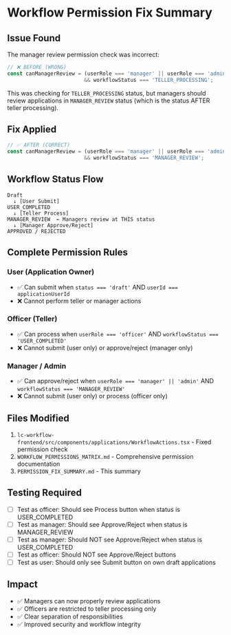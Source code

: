 # Workflow Permission Fix Summary

## Issue Found
The manager review permission check was incorrect:
```typescript
// ❌ BEFORE (WRONG)
const canManagerReview = (userRole === 'manager' || userRole === 'admin') 
                         && workflowStatus === 'TELLER_PROCESSING';
```

This was checking for `TELLER_PROCESSING` status, but managers should review applications in `MANAGER_REVIEW` status (which is the status AFTER teller processing).

## Fix Applied
```typescript
// ✅ AFTER (CORRECT)
const canManagerReview = (userRole === 'manager' || userRole === 'admin') 
                         && workflowStatus === 'MANAGER_REVIEW';
```

## Workflow Status Flow
```
Draft
  ↓ [User Submit]
USER_COMPLETED
  ↓ [Teller Process]
MANAGER_REVIEW  ← Managers review at THIS status
  ↓ [Manager Approve/Reject]
APPROVED / REJECTED
```

## Complete Permission Rules

### User (Application Owner)
- ✅ Can submit when `status === 'draft'` AND `userId === applicationUserId`
- ❌ Cannot perform teller or manager actions

### Officer (Teller)
- ✅ Can process when `userRole === 'officer'` AND `workflowStatus === 'USER_COMPLETED'`
- ❌ Cannot submit (user only) or approve/reject (manager only)

### Manager / Admin
- ✅ Can approve/reject when `userRole === 'manager' || 'admin'` AND `workflowStatus === 'MANAGER_REVIEW'`
- ❌ Cannot submit (user only) or process (officer only)

## Files Modified
1. `lc-workflow-frontend/src/components/applications/WorkflowActions.tsx` - Fixed permission check
2. `WORKFLOW_PERMISSIONS_MATRIX.md` - Comprehensive permission documentation
3. `PERMISSION_FIX_SUMMARY.md` - This summary

## Testing Required
- [ ] Test as officer: Should see Process button when status is USER_COMPLETED
- [ ] Test as manager: Should see Approve/Reject when status is MANAGER_REVIEW
- [ ] Test as manager: Should NOT see Approve/Reject when status is USER_COMPLETED
- [ ] Test as officer: Should NOT see Approve/Reject buttons
- [ ] Test as user: Should only see Submit button on own draft applications

## Impact
- ✅ Managers can now properly review applications
- ✅ Officers are restricted to teller processing only
- ✅ Clear separation of responsibilities
- ✅ Improved security and workflow integrity
